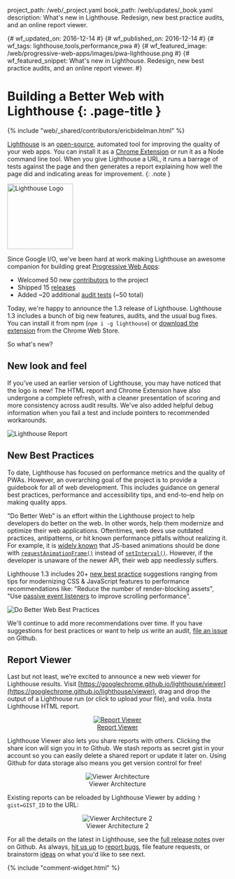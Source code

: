 project_path: /web/_project.yaml
book_path: /web/updates/_book.yaml
description: What's new in Lighthouse. Redesign, new best practice audits, and an online report viewer.

{# wf_updated_on: 2016-12-14 #}
{# wf_published_on: 2016-12-14 #}
{# wf_tags: lighthouse,tools,performance,pwa #}
{# wf_featured_image: /web/progressive-web-apps/images/pwa-lighthouse.png #}
{# wf_featured_snippet: What's new in Lighthouse. Redesign, new best practice audits, and an online report viewer. #}

<style>
figure {
  text-align: center;
}
.lighthouse-logo {
  height: 150px;
  width: auto;
}
</style>

# Building a Better Web with Lighthouse {: .page-title }

{% include "web/_shared/contributors/ericbidelman.html" %}

[Lighthouse](/web/tools/lighthouse/) is an [open-source](https://github.com/GoogleChrome/lighthouse), automated tool for improving the quality of your web apps. You can install it as a [Chrome Extension](https://chrome.google.com/webstore/detail/lighthouse/blipmdconlkpinefehnmjammfjpmpbjk) or run it as a Node command line tool. When you give Lighthouse a URL, it runs a barrage of tests against the page and then generates a report explaining how well the page did and indicating areas for improvement.
{: .note }

<img src="/web/progressive-web-apps/images/pwa-lighthouse.png" class="lighthouse-logo attempt-right" alt="Lighthouse Logo">

Since Google I/O, we've been hard at work making Lighthouse an awesome companion for building great [Progressive Web Apps](/web/progressive-web-apps/):

- Welcomed 50 new [contributors](https://github.com/GoogleChrome/lighthouse/graphs/contributors) to the project
- Shipped 15 [releases](https://github.com/GoogleChrome/lighthouse/releases)
- Added ~20 additional [audit tests](https://github.com/GoogleChrome/lighthouse/tree/master/lighthouse-core/audits) (~50 total)

Today, we're happy to announce the 1.3 release of Lighthouse. Lighthouse 1.3 includes a bunch of big new features, audits, and the usual bug fixes. You can install it from npm (`npm i -g lighthouse`) or [download the extension](https://chrome.google.com/webstore/detail/lighthouse/blipmdconlkpinefehnmjammfjpmpbjk) from the Chrome Web Store.

So what's new?

## New look and feel

If you've used an earlier version of Lighthouse, you may have noticed that the logo is new! The HTML report and Chrome Extension have also undergone a complete refresh, with a cleaner presentation of scoring and more consistency across audit results. We've also added helpful debug information when you fail a test and include pointers to recommended workarounds.

<img src="/web/updates/images/2016/12/lighthouse-dbw/report.png" class="screenshot" alt="Lighthouse Report">

## New Best Practices

To date, Lighthouse has focused on performance metrics and the quality of PWAs. However, an overarching goal of the project is to provide a guidebook for all of web development. This includes guidance on general best practices, performance and accessibility tips, and end-to-end help on making quality apps. 

"Do Better Web" is an effort within the Lighthouse project to help developers do better on the web. In other words, help them modernize and optimize their web applications. Oftentimes, web devs use outdated practices, antipatterns, or hit known performance pitfalls without realizing it. For example, it is [widely known](https://developers.google.com/web/fundamentals/design-and-ui/animations/) that JS-based animations should be done with [`requestAnimationFrame()`](https://developer.mozilla.org/en-US/docs/Web/API/window/requestAnimationFrame) instead of [`setInterval()`](https://developer.mozilla.org/en-US/docs/Web/API/WindowTimers/setInterval). However, if the developer is unaware of the newer API, their web app needlessly suffers.

Lighthouse 1.3 includes 20+ [new best practice](https://github.com/GoogleChrome/lighthouse/tree/master/lighthouse-core/audits/dobetterweb) suggestions ranging from tips for modernizing CSS & JavaScript features to performance recommendations like: "Reduce the number of render-blocking assets", "Use [passive event listeners](/web/updates/2016/06/passive-event-listeners) to improve scrolling performance".

<img src="/web/updates/images/2016/12/lighthouse-dbw/bestpractices.png" class="screenshot" alt="Do Better Web Best Practices">

We'll continue to add more recommendations over time. If you have suggestions for best practices or want to help us write an audit, [file an issue](https://github.com/GoogleChrome/lighthouse/issues?q=is%3Aissue+is%3Aopen+label%3ADoBetterWeb) on Github.

## Report Viewer

Last but not least, we're excited to announce a new web viewer for Lighthouse results. Visit [https://googlechrome.github.io/lighthouse/viewer](https://googlechrome.github.io/lighthouse/viewer), drag and drop the output of a Lighthouse run (or click to upload your file), and voila. Insta Lighthouse HTML report.

<figure>
  <a href="https://googlechrome.github.io/lighthouse/viewer" target="_blank">
    <img src="/web/updates/images/2016/12/lighthouse-dbw/viewer.png" class="screenshot" alt="Report Viewer">
  </a>
  <figcaption>
    <a href="https://googlechrome.github.io/lighthouse/viewer" target="_blank">Report Viewer</a>
  </figcaption>
</figure>

Lighthouse Viewer also lets you share reports with others. Clicking the share icon will sign you in to Github. We stash reports as secret gist in your account so you can easily delete a shared report or update it later on. Using Github for data storage also means you get version control for free!

<figure>
  <img src="/web/updates/images/2016/12/lighthouse-dbw/viewer-flow1.png" class="screenshot" alt="Viewer Architecture">
  <figcaption>Viewer Architecture</figcaption>
</figure>

Existing reports can be reloaded by Lighthouse Viewer by adding `?gist=GIST_ID` to the URL:

<figure>
  <img src="/web/updates/images/2016/12/lighthouse-dbw/viewer-flow2.png" class="screenshot" alt="Viewer Architecture 2">
  <figcaption>Viewer Architecture 2</figcaption>
</figure>

For all the details on the latest in Lighthouse, see the [full release notes](https://github.com/GoogleChrome/lighthouse/tags) over on Github. As always, [hit us up](https://github.com/GoogleChrome/lighthouse/graphs/contributors) to [report bugs](https://github.com/GoogleChrome/lighthouse/issues), file feature requests, or brainstorm [ideas](https://github.com/GoogleChrome/lighthouse/issues?q=is%3Aissue+is%3Aopen+label%3A%22good+first+bug%22) on what you'd like to see next.

{% include "comment-widget.html" %}
